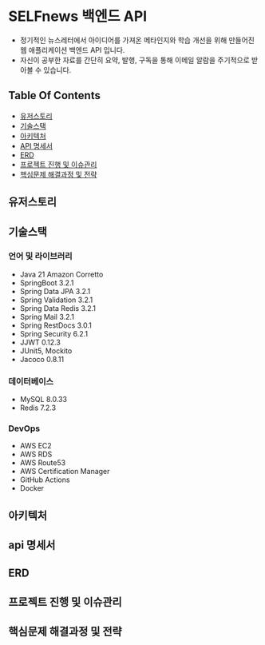 # SELFnews 백엔드 API

- 정기적인 뉴스레터에서 아이디어를 가져온 메타인지와 학습 개선을 위해 만들어진 웹 애플리케이션 백엔드 API 입니다.
- 자신이 공부한 자료를 간단히 요약, 발행, 구독을 통해 이메일 알람을 주기적으로 받아볼 수 있습니다.

## Table Of Contents

- [유저스토리](#유저스토리)
- [기술스택](#기술스택)
- [아키텍처](#아키텍처)
- [API 명세서](#api-명세서)
- [ERD](#erd)
- [프로젝트 진행 및 이슈관리](#프로젝트-진행-및-이슈관리)
- [핵심문제 해결과정 및 전략](#핵심문제-해결과정-및-전략)
  <br/>

## 유저스토리

## 기술스택

### 언어 및 라이브러리

- Java 21 Amazon Corretto
- SpringBoot 3.2.1
- Spring Data JPA 3.2.1
- Spring Validation 3.2.1
- Spring Data Redis 3.2.1
- Spring Mail 3.2.1
- Spring RestDocs 3.0.1
- Spring Security 6.2.1
- JJWT 0.12.3
- JUnit5, Mockito
- Jacoco 0.8.11

### 데이터베이스

- MySQL 8.0.33
- Redis 7.2.3

### DevOps

- AWS EC2
- AWS RDS
- AWS Route53
- AWS Certification Manager
- GitHub Actions
- Docker

## 아키텍처

## api 명세서

## ERD

## 프로젝트 진행 및 이슈관리

## 핵심문제 해결과정 및 전략

